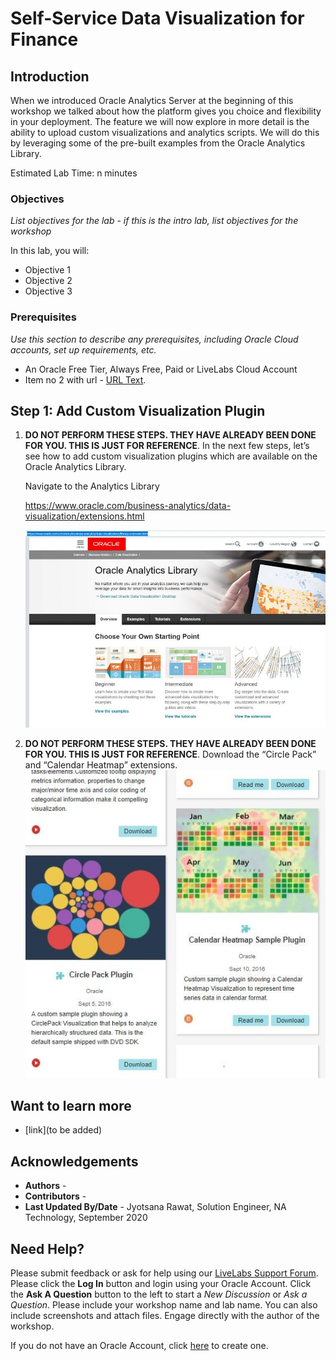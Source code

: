 # Self-Service Data Visualization for Finance

## Introduction

When we introduced Oracle Analytics Server at the beginning of this workshop we talked about how the platform gives you choice and flexibility in your deployment. The feature we will now explore in more detail is the ability to upload custom visualizations and analytics scripts. We will do this by leveraging some of the pre-built examples from the Oracle Analytics Library.

Estimated Lab Time: n minutes


### Objectives

*List objectives for the lab - if this is the intro lab, list objectives for the workshop*

In this lab, you will:
* Objective 1
* Objective 2
* Objective 3

### Prerequisites

*Use this section to describe any prerequisites, including Oracle Cloud accounts, set up requirements, etc.*

* An Oracle Free Tier, Always Free, Paid or LiveLabs Cloud Account
* Item no 2 with url - [URL Text](https://www.oracle.com).




## **Step 1:** Add Custom Visualization Plugin
1. **DO NOT PERFORM THESE STEPS. THEY HAVE ALREADY BEEN DONE FOR YOU. THIS IS JUST FOR REFERENCE**.
   In the next few steps, let’s see how to add custom visualization plugins which are available on the Oracle Analytics Library.

   Navigate to the Analytics Library

   https://www.oracle.com/business-analytics/data-visualization/extensions.html

   ![](./images/uscve1.png " ")

2. **DO NOT PERFORM THESE STEPS. THEY HAVE ALREADY BEEN DONE FOR YOU. THIS IS JUST FOR REFERENCE**.
    Download the “Circle Pack” and “Calendar Heatmap” extensions.
    ![](./images/uscve2.png " ")






    

## Want to learn more
- [link](to be added)

## Acknowledgements
* **Authors** - 
* **Contributors** - 
* **Last Updated By/Date** - Jyotsana Rawat, Solution Engineer, NA Technology, September 2020

## Need Help?
Please submit feedback or ask for help using our [LiveLabs Support Forum](https://community.oracle.com/tech/developers/categories/livelabsdiscussions). Please click the **Log In** button and login using your Oracle Account. Click the **Ask A Question** button to the left to start a *New Discussion* or *Ask a Question*.  Please include your workshop name and lab name.  You can also include screenshots and attach files.  Engage directly with the author of the workshop.

If you do not have an Oracle Account, click [here](https://profile.oracle.com/myprofile/account/create-account.jspx) to create one.
